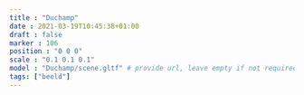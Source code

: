 ```yaml
---
title : "Duchamp"
date : 2021-03-19T10:45:38+01:00
draft : false
marker : 106
position : "0 0 0"
scale : "0.1 0.1 0.1"
model : "Duchamp/scene.gltf" # provide url, leave empty if not required
tags: ["beeld"]
---
```

